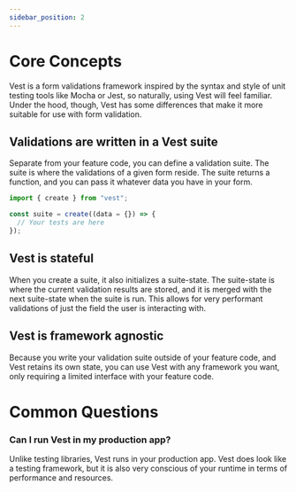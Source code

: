 ```yaml
---
sidebar_position: 2
---
```


# Core Concepts

Vest is a form validations framework inspired by the syntax and style of unit testing tools like Mocha or Jest, so naturally, using Vest will feel familiar. Under the hood, though, Vest has some differences that make it more suitable for use with form validation.

## Validations are written in a Vest suite

Separate from your feature code, you can define a validation suite. The suite is where the validations of a given form reside. The suite returns a function, and you can pass it whatever data you have in your form.

```js
import { create } from "vest";

const suite = create((data = {}) => {
  // Your tests are here
});
```

## Vest is stateful

When you create a suite, it also initializes a suite-state. The suite-state is where the current validation results are stored, and it is merged with the next suite-state when the suite is run. This allows for very performant validations of just the field the user is interacting with.

## Vest is framework agnostic

Because you write your validation suite outside of your feature code, and Vest retains its own state, you can use Vest with any framework you want, only requiring a limited interface with your feature code.

# Common Questions

### Can I run Vest in my production app?

Unlike testing libraries, Vest runs in your production app. Vest does look like a testing framework, but it is also very conscious of your runtime in terms of performance and resources.
